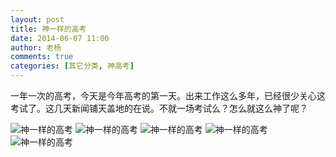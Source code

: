 ```yaml
---
layout: post
title: 神一样的高考
date: 2014-06-07 11:00
author: 老杨
comments: true
categories: [其它分类, 神高考]
---
```

一年一次的高考，今天是今年高考的第一天。出来工作这么多年，已经很少关心这考试了。这几天新闻铺天盖地的在说。不就一场考试么？怎么就这么神了呢？
<!--more-->
<img src="//cyhour.com/wp-content/uploads/2014/06/shengaokao-5.jpg" alt="神一样的高考"  />

<img src="//cyhour.com/wp-content/uploads/2014/06/shengaokao-1.jpg" alt="神一样的高考"  />

<img src="//cyhour.com/wp-content/uploads/2014/06/shengaokao-2.jpg" alt="神一样的高考" />

<img src="//cyhour.com/wp-content/uploads/2014/06/shengaokao-3.jpg" alt="神一样的高考" />

<img src="//cyhour.com/wp-content/uploads/2014/06/shengaokao-4.jpg" alt="神一样的高考" />
